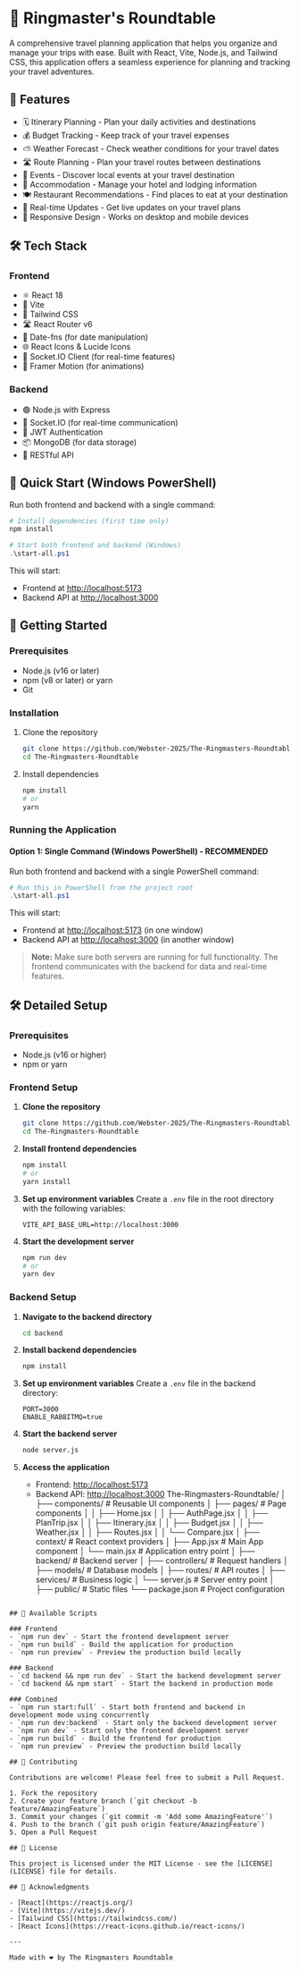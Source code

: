 # 🎪 Ringmaster's Roundtable

A comprehensive travel planning application that helps you organize and manage your trips with ease. Built with React, Vite, Node.js, and Tailwind CSS, this application offers a seamless experience for planning and tracking your travel adventures.

## 🌟 Features

- 🗓️ Itinerary Planning - Plan your daily activities and destinations
- 💰 Budget Tracking - Keep track of your travel expenses
- ⛅ Weather Forecast - Check weather conditions for your travel dates
- 🛣️ Route Planning - Plan your travel routes between destinations
- 🎉 Events - Discover local events at your travel destination
- 🏨 Accommodation - Manage your hotel and lodging information
- 🍽️ Restaurant Recommendations - Find places to eat at your destination
- 🔄 Real-time Updates - Get live updates on your travel plans
- 📱 Responsive Design - Works on desktop and mobile devices

## 🛠️ Tech Stack

### Frontend
- ⚛️ React 18
- 🚀 Vite
- 🎨 Tailwind CSS
- 🛣️ React Router v6
- 📅 Date-fns (for date manipulation)
- 🌐 React Icons & Lucide Icons
- 🔄 Socket.IO Client (for real-time features)
- 📱 Framer Motion (for animations)

### Backend
- 🟢 Node.js with Express
- 🔌 Socket.IO (for real-time communication)
- 🔐 JWT Authentication
- 📦 MongoDB (for data storage)
- 🔄 RESTful API

## 🚀 Quick Start (Windows PowerShell)

Run both frontend and backend with a single command:

```powershell
# Install dependencies (first time only)
npm install

# Start both frontend and backend (Windows)
.\start-all.ps1
```

This will start:
- Frontend at [http://localhost:5173](http://localhost:5173)
- Backend API at [http://localhost:3000](http://localhost:3000)

## 🚀 Getting Started

### Prerequisites

- Node.js (v16 or later)
- npm (v8 or later) or yarn
- Git

### Installation

1. Clone the repository
   ```bash
   git clone https://github.com/Webster-2025/The-Ringmasters-Roundtable.git
   cd The-Ringmasters-Roundtable
   ```

2. Install dependencies
   ```bash
   npm install
   # or
   yarn
   ```

### Running the Application

#### Option 1: Single Command (Windows PowerShell) - RECOMMENDED

Run both frontend and backend with a single PowerShell command:

```powershell
# Run this in PowerShell from the project root
.\start-all.ps1
```

This will start:
- Frontend at [http://localhost:5173](http://localhost:5173) (in one window)
- Backend API at [http://localhost:3000](http://localhost:3000) (in another window)

> **Note:** Make sure both servers are running for full functionality. The frontend communicates with the backend for data and real-time features.

## 🛠️ Detailed Setup

### Prerequisites

- Node.js (v16 or higher)
- npm or yarn

### Frontend Setup

1. **Clone the repository**
   ```bash
   git clone https://github.com/Webster-2025/The-Ringmasters-Roundtable.git
   cd The-Ringmasters-Roundtable
   ```

2. **Install frontend dependencies**
   ```bash
   npm install
   # or
   yarn install
   ```

3. **Set up environment variables**
   Create a `.env` file in the root directory with the following variables:
   ```
   VITE_API_BASE_URL=http://localhost:3000
   ```

4. **Start the development server**
   ```bash
   npm run dev
   # or
   yarn dev
   ```

### Backend Setup

1. **Navigate to the backend directory**
   ```bash
   cd backend
   ```

2. **Install backend dependencies**
   ```bash
   npm install
   ```

3. **Set up environment variables**
   Create a `.env` file in the backend directory:
   ```
   PORT=3000
   ENABLE_RABBITMQ=true
   ```

4. **Start the backend server**
   ```bash
   node server.js
   ```

5. **Access the application**
   - Frontend: [http://localhost:5173](http://localhost:5173)
   - Backend API: [http://localhost:3000](http://localhost:3000)
The-Ringmasters-Roundtable/
│   ├── components/         # Reusable UI components
│   ├── pages/              # Page components
│   │   ├── Home.jsx
│   │   ├── AuthPage.jsx
│   │   ├── PlanTrip.jsx
│   │   ├── Itinerary.jsx
│   │   ├── Budget.jsx
│   │   ├── Weather.jsx
│   │   ├── Routes.jsx
│   │   └── Compare.jsx
│   ├── context/            # React context providers
│   ├── App.jsx             # Main App component
│   └── main.jsx            # Application entry point
│
├── backend/                # Backend server
│   ├── controllers/        # Request handlers
│   ├── models/             # Database models
│   ├── routes/             # API routes
│   ├── services/           # Business logic
│   └── server.js           # Server entry point
│
├── public/                 # Static files
└── package.json            # Project configuration
```

## 📝 Available Scripts

### Frontend
- `npm run dev` - Start the frontend development server
- `npm run build` - Build the application for production
- `npm run preview` - Preview the production build locally

### Backend
- `cd backend && npm run dev` - Start the backend development server
- `cd backend && npm start` - Start the backend in production mode

### Combined
- `npm run start:full` - Start both frontend and backend in development mode using concurrently
- `npm run dev:backend` - Start only the backend development server
- `npm run dev` - Start only the frontend development server
- `npm run build` - Build the frontend for production
- `npm run preview` - Preview the production build locally

## 🤝 Contributing

Contributions are welcome! Please feel free to submit a Pull Request.

1. Fork the repository
2. Create your feature branch (`git checkout -b feature/AmazingFeature`)
3. Commit your changes (`git commit -m 'Add some AmazingFeature'`)
4. Push to the branch (`git push origin feature/AmazingFeature`)
5. Open a Pull Request

## 📄 License

This project is licensed under the MIT License - see the [LICENSE](LICENSE) file for details.

## 🙏 Acknowledgments

- [React](https://reactjs.org/)
- [Vite](https://vitejs.dev/)
- [Tailwind CSS](https://tailwindcss.com/)
- [React Icons](https://react-icons.github.io/react-icons/)

---

Made with ❤️ by The Ringmasters Roundtable
